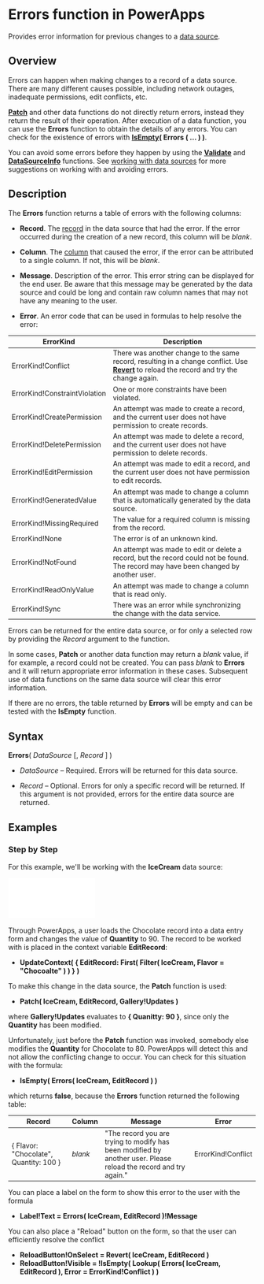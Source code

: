 <properties
	pageTitle="PowerApps: Errors function"
	description="Reference information for the Errors function in PowerApps, including syntax and examples"
	services=""
	suite="powerapps"
	documentationCenter="na"
	authors="gregli-msft"
	manager="dwrede"
	editor=""
	tags=""/>

<tags
   ms.service="powerapps"
   ms.devlang="na"
   ms.topic="article"
   ms.tgt_pltfrm="na"
   ms.workload="na"
   ms.date="11/11/2015"
   ms.author="gregli"/>

# Errors function in PowerApps #

Provides error information for previous changes to a [data source](working-wtih-data-sources.md).

## Overview ##

Errors can happen when making changes to a record of a data source.  There are many different causes possible, including network outages, inadequate permissions, edit conflicts, etc.  

**[Patch](function-patch.md)** and other data functions do not directly return errors, instead they return the result of their operation.  After execution of a data function, you can use the **Errors** function to obtain the details of any errors.  You can check for the existence of errors with **[IsEmpty](function-isempty)( Errors ( ... ) )**.

You can avoid some errors before they happen by using the **[Validate](function-validate.md)** and **[DataSourceInfo](function-datasourceinfo.md)** functions.  See [working with data sources](working-with-data-sources.md) for more suggestions on working with and avoiding errors.

## Description ##

The **Errors** function returns a table of errors with the following columns:

- **Record**.  The [record](working-with-tables.md) in the data source that had the error.  If the error occurred during the creation of a new record, this column will be *blank*.

- **Column**.  The [column](working-with-tables.md) that caused the error, if the error can be attributed to a single column.  If not, this will be *blank*.

- **Message**.  Description of the error.  This error string can be displayed for the end user.  Be aware that this message may be generated by the data source and could be long and contain raw column names that may not have any meaning to the user. 

- **Error**.  An error code that can be used in formulas to help resolve the error:

| ErrorKind | Description |
|------------|-------------|
| ErrorKind!Conflict | There was another change to the same record, resulting in a change conflict.  Use **[Revert](function-refresh.md)** to reload the record and try the change again. |
| ErrorKind!ConstraintViolation | One or more constraints have been violated. |
| ErrorKind!CreatePermission | An attempt was made to create a record, and the current user does not have permission to create records. |
| ErrorKind!DeletePermission | An attempt was made to delete a record, and the current user does not have permission to delete records. |
| ErrorKind!EditPermission | An attempt was made to edit a record, and the current user does not have permission to edit records. |
| ErrorKind!GeneratedValue | An attempt was made to change a column that is automatically generated by the data source. |
| ErrorKind!MissingRequired | The value for a required column is missing from the record. |
| ErrorKind!None | The error is of an unknown kind. |
| ErrorKind!NotFound | An attempt was made to edit or delete a record, but the record could not be found.  The record may have been changed by another user. |
| ErrorKind!ReadOnlyValue | An attempt was made to change a column that is read only. |
| ErrorKind!Sync | There was an error while synchronizing the change with the data service. |

Errors can be returned for the entire data source, or for only a selected row by providing the *Record* argument to the function.  

In some cases, **Patch** or another data function may return a *blank* value, if for example, a record could not be created.  You can pass *blank* to **Errors** and it will return appropriate error information in these cases.  Subsequent use of data functions on the same data source will clear this error information. 

If there are no errors, the table returned by **Errors** will be empty and can be tested with the **IsEmpty** function.

## Syntax ##

**Errors**( *DataSource* [, *Record* ] )

- *DataSource* – Required.  Errors will be returned for this data source.

- *Record* – Optional.  Errors for only a specific record will be returned.  If this argument is not provided, errors for the entire data source are returned.

## Examples ##

### Step by Step ###

For this example, we'll be working with the **IceCream** data source:

![](media/function-errors/icecream.png)

Through PowerApps, a user loads the Chocolate record into a data entry form and changes the value of **Quantity** to 90.  The record to be worked with is placed in the context variable **EditRecord**:

- **UpdateContext( { EditRecord: First( Filter( IceCream, Flavor = "Chocoalte" ) ) } )**

To make this change in the data source, the **Patch** function is used:

- **Patch( IceCream, EditRecord, Gallery!Updates )**

where **Gallery!Updates** evaluates to **{ Quanitty: 90 }**, since only the **Quantity** has been modified.

Unfortunately, just before the **Patch** function was invoked, somebody else modifies the **Quantity** for Chocolate to 80.  PowerApps will detect this and not allow the conflicting change to occur.  You can check for this situation with the formula:

- **IsEmpty( Errors( IceCream, EditRecord ) )**

which returns **false**, because the **Errors** function returned the following table:

| Record | Column | Message | Error |
|--------|--------|---------|-------|
| { Flavor: "Chocolate", Quantity: 100 } | *blank* | "The record you are trying to modify has been modified by another user.  Please reload the record and try again." | ErrorKind!Conflict |

You can place a label on the form to show this error to the user with the formula

- **Label!Text = Errors( IceCream, EditRecord )!Message**

You can also place a "Reload" button on the form, so that the user can efficiently resolve the conflict

- **ReloadButton!OnSelect = Revert( IceCream, EditRecord )**
- **ReloadButton!Visible = !IsEmpty( Lookup( Errors( IceCream, EditRecord ), Error = ErrorKind!Conflict ) )**






